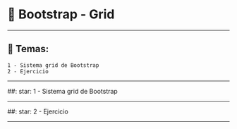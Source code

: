 # :star2: Bootstrap - Grid


---

## :book: Temas:

```
1 - Sistema grid de Bootstrap
2 - Ejercicio
```

---

##: star: 1 - Sistema grid de Bootstrap

---


##: star: 2 - Ejercicio

---